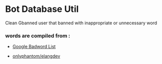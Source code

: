 # Bot Database Util

Clean Gbanned user that banned with inappropriate or unnecessary word

### words are compiled from : 

- [Google Badword List](https://code.google.com/archive/p/badwordslist/downloads)

- [onlyphantom/elangdev](https://raw.githubusercontent.com/onlyphantom/elangdev/master/elang/word2vec/utils/swear-words.txt)

